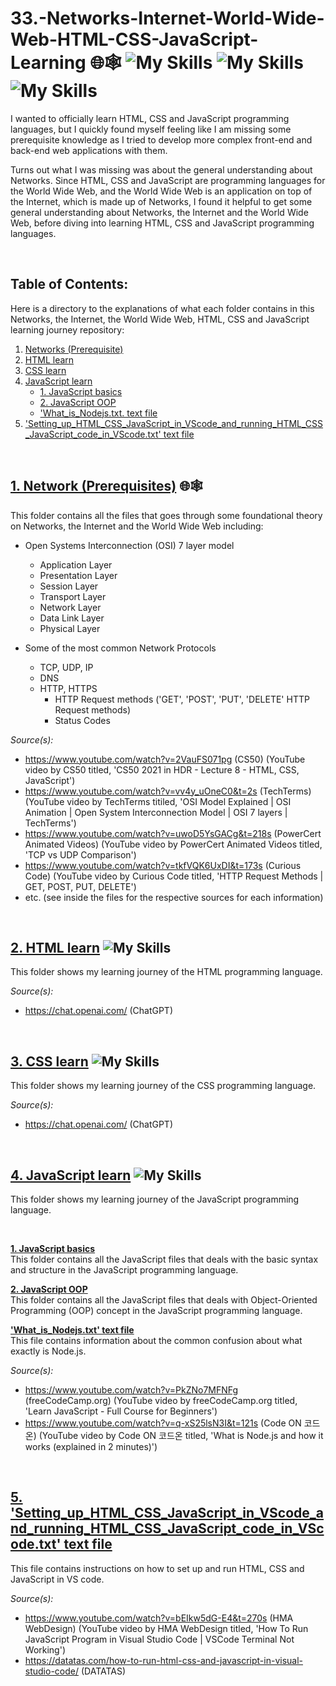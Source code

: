 # 33.-Networks-Internet-World-Wide-Web-HTML-CSS-JavaScript-Learning 🌐🕸️ ![My Skills](https://go-skill-icons.vercel.app/api/icons?i=javascript) ![My Skills](https://go-skill-icons.vercel.app/api/icons?i=css) ![My Skills](https://go-skill-icons.vercel.app/api/icons?i=html)
I wanted to officially learn HTML, CSS and JavaScript programming languages, but I quickly found myself feeling like I am missing some prerequisite knowledge as I tried to develop more complex front-end and back-end web applications with them.

Turns out what I was missing was about the general understanding about Networks. Since HTML, CSS and JavaScript are programming languages for the World Wide Web, and the World Wide Web is an application on top of the Internet, which is made up of
Networks, I found it helpful to get some general understanding about Networks, the Internet and the World Wide Web, before diving into learning HTML, CSS and JavaScript programming languages.

<br>

## Table of Contents:
Here is a directory to the explanations of what each folder contains in this Networks, the Internet, the World Wide Web, HTML, CSS and JavaScript learning journey repository:
1. [Networks (Prerequisite)](#networks)  
2. [HTML learn](#html)  
3. [CSS learn](#css)
4. [JavaScript learn](#js)
   + [1. JavaScript basics](#jsbasics)
   + [2. JavaScript OOP](#jsoop)
   + ['What_is_Nodejs.txt. text file](#whatisnodejs)
5. ['Setting_up_HTML_CSS_JavaScript_in_VScode_and_running_HTML_CSS_JavaScript_code_in_VScode.txt' text file](#howsetuphtmlcssjsandruninvscode)

<br>

## [1. Network (Prerequisites)](https://github.com/WindJammer6/33.-Networks-Internet-World-Wide-Web-HTML-CSS-JavaScript-Learning/tree/main/1.%20Networks%20(Prerequisite)) <a name = "networks"></a> 🌐🕸️

This folder contains all the files that goes through some foundational theory on Networks, the Internet and the World Wide Web including:
+ Open Systems Interconnection (OSI) 7 layer model
  + Application Layer
  + Presentation Layer
  + Session Layer
  + Transport Layer
  + Network Layer
  + Data Link Layer
  + Physical Layer

+ Some of the most common Network Protocols
  + TCP, UDP, IP
  + DNS
  + HTTP, HTTPS
     + HTTP Request methods ('GET', 'POST', 'PUT', 'DELETE' HTTP Request methods)
     + Status Codes

*Source(s):*  
+ https://www.youtube.com/watch?v=2VauFS071pg (CS50) (YouTube video by CS50 titled, 'CS50 2021 in HDR - Lecture 8 - HTML, CSS, JavaScript')
+ https://www.youtube.com/watch?v=vv4y_uOneC0&t=2s (TechTerms) (YouTube video by TechTerms titiled, 'OSI Model Explained | OSI Animation | Open System Interconnection Model | OSI 7 layers | TechTerms')
+ https://www.youtube.com/watch?v=uwoD5YsGACg&t=218s (PowerCert Animated Videos) (YouTube video by PowerCert Animated Videos titled, 'TCP vs UDP Comparison')
+ https://www.youtube.com/watch?v=tkfVQK6UxDI&t=173s (Curious Code) (YouTube video by Curious Code titled, 'HTTP Request Methods | GET, POST, PUT, DELETE')
+ etc. (see inside the files for the respective sources for each information)

<br>

## [2. HTML learn](https://github.com/WindJammer6/33.-Networks-Internet-World-Wide-Web-HTML-CSS-JavaScript-Learning/tree/main/2.%20HTML%20learn) <a name = "html"></a> ![My Skills](https://go-skill-icons.vercel.app/api/icons?i=html)
This folder shows my learning journey of the HTML programming language.

*Source(s):*  
+ https://chat.openai.com/ (ChatGPT)

<br>

## [3. CSS learn](https://github.com/WindJammer6/33.-Networks-Internet-World-Wide-Web-HTML-CSS-JavaScript-Learning/tree/main/3.%20CSS%20learn) <a name = "css"></a> ![My Skills](https://go-skill-icons.vercel.app/api/icons?i=css)
This folder shows my learning journey of the CSS programming language.

*Source(s):*  
+ https://chat.openai.com/ (ChatGPT)
 
<br>

## [4. JavaScript learn](https://github.com/WindJammer6/33.-Networks-Internet-World-Wide-Web-HTML-CSS-JavaScript-Learning/tree/main/4.%20JavaScript%20learn) <a name = "js"></a> ![My Skills](https://go-skill-icons.vercel.app/api/icons?i=javascript)
This folder shows my learning journey of the JavaScript programming language.

<br> 

**[1. JavaScript basics](https://github.com/WindJammer6/33.-Networks-Internet-World-Wide-Web-HTML-CSS-JavaScript-Learning/tree/main/4.%20JavaScript%20learn/1.%20JavaScript%20basics) <a name = "jsbasics"></a>**  
This folder contains all the JavaScript files that deals with the basic syntax and structure in the JavaScript programming language.

**[2. JavaScript OOP](https://github.com/WindJammer6/33.-Networks-Internet-World-Wide-Web-HTML-CSS-JavaScript-Learning/tree/main/4.%20JavaScript%20learn/2.%20JavaScript%20OOP) <a name = "jsoop"></a>**  
This folder contains all the JavaScript files that deals with Object-Oriented Programming (OOP) concept in the JavaScript programming language.

**['What_is_Nodejs.txt' text file](https://github.com/WindJammer6/33.-Networks-Internet-World-Wide-Web-HTML-CSS-JavaScript-Learning/blob/main/4.%20JavaScript%20learn/What_is_Nodejs.txt) <a name = "whatisnodejs"></a>**  
This file contains information about the common confusion about what exactly is Node.js.


*Source(s):*  
+ https://www.youtube.com/watch?v=PkZNo7MFNFg (freeCodeCamp.org) (YouTube video by freeCodeCamp.org titled, 'Learn JavaScript - Full Course for Beginners')
+ https://www.youtube.com/watch?v=q-xS25lsN3I&t=121s (Code ON 코드온) (YouTube video by Code ON 코드온 titled, 'What is Node.js and how it works (explained in 2 minutes)')

<br>

## [5. 'Setting_up_HTML_CSS_JavaScript_in_VScode_and_running_HTML_CSS_JavaScript_code_in_VScode.txt' text file](https://github.com/WindJammer6/33.-Networks-Internet-World-Wide-Web-HTML-CSS-JavaScript-Learning/blob/main/Setting_up_HTML_CSS_JavaScript_in_VScode_and_running_HTML_CSS_JavaScript_code_in_VScode.txt) <a name = "howsetuphtmlcssjsandruninvscode"></a>
This file contains instructions on how to set up and run HTML, CSS and JavaScript in VS code.

*Source(s):*  
+ https://www.youtube.com/watch?v=bEIkw5dG-E4&t=270s (HMA WebDesign) (YouTube video by HMA WebDesign titled, 'How To Run JavaScript Program in Visual Studio Code | VSCode Terminal Not Working')
+ https://datatas.com/how-to-run-html-css-and-javascript-in-visual-studio-code/ (DATATAS)

